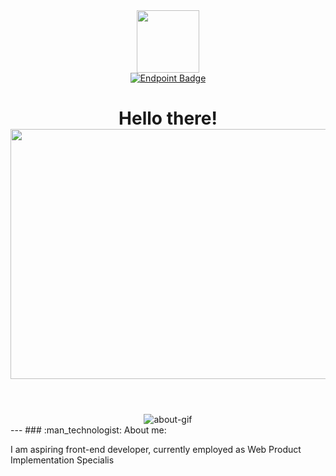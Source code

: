 <header id="header" align="center">
  <div align="center">
    <img src="https://media.giphy.com/media/v1.Y2lkPTc5MGI3NjExNWJ6MGpyN2VyMTB1eHMwZnZleTQ1c3NweXZnc2g4aHM3NjFid2o2OSZlcD12MV9pbnRlcm5hbF9naWZfYnlfaWQmY3Q9cw/jdPMeyv9rn0hZHh8n9/giphy.gif" width="100"/>
  </div>
  <div id="badges" align="center">
    <a href="https://www.linkedin.com/in/mateusz-lipowicz/" alt="header-gif">
      <img alt="Endpoint Badge" src="https://img.shields.io/badge/LinkedIn-blue?logo=linkedin&logoColor=white&style=for-the-badge"/>
    </a>
  </div>
  <h1>
    Hello there! 
    <img src="https://media.giphy.com/media/v1.Y2lkPTc5MGI3NjExNDZiaDQyYmEybHhybHF3ajloN205NzBjMmprMXpocm1xMnpkb2RxbSZlcD12MV9pbnRlcm5hbF9naWZfYnlfaWQmY3Q9cw/hvRJCLFzcasrR4ia7z/giphy.gif" width="700" height="400"/>
  </h1>
</header>
<section id="about" align="center">
  <img src="https://media.giphy.com/media/CuuSHzuc0O166MRfjt/giphy.gif" alt="about-gif"/>
</section>
  ---
  ### :man_technologist: About me:
  <p>I am aspiring front-end developer, currently employed as Web Product Implementation Specialis</p>

